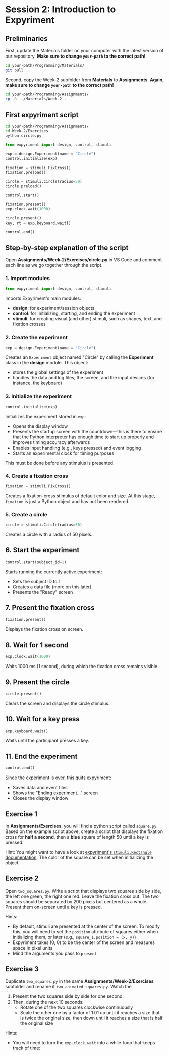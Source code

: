 # Session 2: Introduction to Expyriment

## Preliminaries

First, update the Materials folder on your computer with the latest version of our repository. **Make sure to change ```your-path``` to the correct path!**

```bash
cd your-path/Programming/Materials/
git pull
```

Second, copy the Week-2 subfolder from **Materials** to **Assignments**. **Again, make sure to change ```your-path``` to the correct path!**

```bash
cd your-path/Programming/Assignments/
cp -R ../Materials/Week-2 .
```

## First expyriment script
```bash
cd your-path/Programming/Assignments/
cd Week-2/Exercises
python circle.py
```

```python
from expyriment import design, control, stimuli

exp = design.Experiment(name = "Circle")
control.initialize(exp)

fixation = stimuli.FixCross()
fixation.preload()

circle = stimuli.Circle(radius=50)
circle.preload()

control.start()

fixation.present()
exp.clock.wait(1000)

circle.present()
key, rt = exp.keyboard.wait()

control.end()
```

## Step-by-step explanation of the script
Open **Assignments/Week-2/Exercises/circle.py** in VS Code and comment each line as we go together through the script.

### 1. Import modules

```python
from expyriment import design, control, stimuli
```

Imports Expyriment's main modules:
- **design**: for experiment/session objects
- **control**: for initializing, starting, and ending the experiment
- **stimuli**: for creating visual (and other) stimuli, such as shapes, text, and fixation crosses

### 2. Create the experiment

```python
exp = design.Experiment(name = "Circle")
```

Creates an ```Experiment``` object named "Circle" by calling the **Experiment** class in the **design** module. This object:
- stores the global settings of the experiment
- handles the data and log files, the screen, and the input devices (for instance, the keyboard)

### 3. Initialize the experiment
```python
control.initialize(exp)
```

Initializes the experiment stored in ```exp```:
- Opens the display window
- Presents the startup screen with the countdown—this is there to ensure that the Python interpreter has enough time to start up properly and improves timing accuracy afterwards
- Enables input handling (e.g., keys pressed) and event logging
- Starts an experimental clock for timing purposes

This must be done before any stimulus is presented.

### 4. Create a fixation cross
```python
fixation = stimuli.FixCross()
```

Creates a fixation-cross stimulus of default color and size. At this stage, ```fixation``` is just a Python object and has not been rendered.

### 5. Create a circle
```python
circle = stimuli.Circle(radius=50)
```

Creates a circle with a radius of 50 pixels.

## 6. Start the experiment
```python
control.start(subject_id=1)
```

Starts running the currently active experiment:
- Sets the subject ID to 1
- Creates a data file (more on this later)
- Presents the "Ready" screen

## 7. Present the fixation cross
```python
fixation.present()
```

Displays the fixation cross on screen.

## 8. Wait for 1 second
```python
exp.clock.wait(1000)
```

Waits 1000 ms (1 second), during which the fixation cross remains visible.

## 9. Present the circle
```python
circle.present()
```

Clears the screen and displays the circle stimulus.

## 10. Wait for a key press
```python
exp.keyboard.wait()
```

Waits until the participant presses a key.

## 11. End the experiment
```python
control.end()
```

Since the experiment is over, this quits expyriment:
- Saves data and event files
- Shows the "Ending experiment..." screen
- Closes the display window

## Exercise 1
In **Assignments/Exercises**, you will find a python script called `square.py`. Based on the example script above, create a script that displays the fixation cross for **half a second**, then a **blue** square of length 50 until a key is pressed.

Hint: You might want to have a look at [expyriment's `stimuli.Rectangle` documentation](https://docs.expyriment.org/expyriment.stimuli.Rectangle.html#expyriment.stimuli.Rectangle). The color of the square can be set when initializing the object.

## Exercise 2
Open `two_squares.py`. Write a script that displays two squares side by side, the left one green, the right one red. Leave the fixation cross out. The two squares should be separated by 200 pixels but centered as a whole. Present them on-screen until a key is pressed.

Hints: 
- By default, stimuli are presented at the center of the screen. To modify this, you will need to set the ```position``` attribute of squares either when initializing them, or later (e.g., ```square_1.position = (x, y)```)
- Expyriment takes (0, 0) to be the center of the screen and measures space in pixel units
- Mind the arguments you pass to ```present```

## Exercise 3
Duplicate `two_squares.py` in the same **Assignments/Week-2/Exercises** subfolder and rename it `two_animated_squares.py`. Watch the 
1. Present the two squares side by side for one second. 
2. Then, during the next 10 seconds:
    - Rotate one of the two squares clockwise continuously
    - Scale the other one by a factor of 1.01 up until it reaches a size that is twice the original size, then down until it reaches a size that is half the original size

Hints:
- You will need to turn the `exp.clock.wait` into a while-loop that keeps track of time: 


